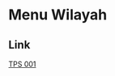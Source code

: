 # Menu Wilayah

## Link

[TPS 001](https://github.com/gigit-pemilu/pemilu-2024-92-papua-barat/tree/main/pileg-dpr/hitung-suara/sub/92-papua-barat/sub/03-fak-fak/sub/17-tomage/sub/2004-tomage/sub/001-tps)

